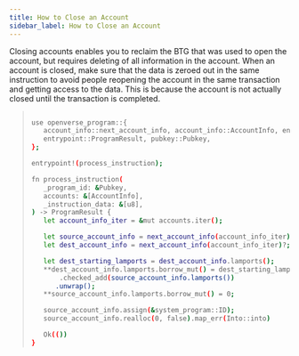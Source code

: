 ```yaml
---
title: How to Close an Account
sidebar_label: How to Close an Account
---
```


Closing accounts enables you to reclaim the BTG that was used to open the account, but requires deleting of all information in the account. When an account is closed, make sure that the data is zeroed out in the same instruction to avoid people reopening the account in the same transaction and getting access to the data. This is because the account is not actually closed until the transaction is completed.

> ```bash
>
>use openverse_program::{
>    account_info::next_account_info, account_info::AccountInfo, entrypoint,
>    entrypoint::ProgramResult, pubkey::Pubkey,
>};
>
>entrypoint!(process_instruction);
>
>fn process_instruction(
>    _program_id: &Pubkey,
>    accounts: &[AccountInfo],
>    _instruction_data: &[u8],
>) -> ProgramResult {
>    let account_info_iter = &mut accounts.iter();
>
>    let source_account_info = next_account_info(account_info_iter)?;
>    let dest_account_info = next_account_info(account_info_iter)?;
>
>    let dest_starting_lamports = dest_account_info.lamports();
>    **dest_account_info.lamports.borrow_mut() = dest_starting_lamports
>        .checked_add(source_account_info.lamports())
>       .unwrap();
>    **source_account_info.lamports.borrow_mut() = 0;
>
>    source_account_info.assign(&system_program::ID);
>    source_account_info.realloc(0, false).map_err(Into::into)
>
>    Ok(())
>}
>
>```